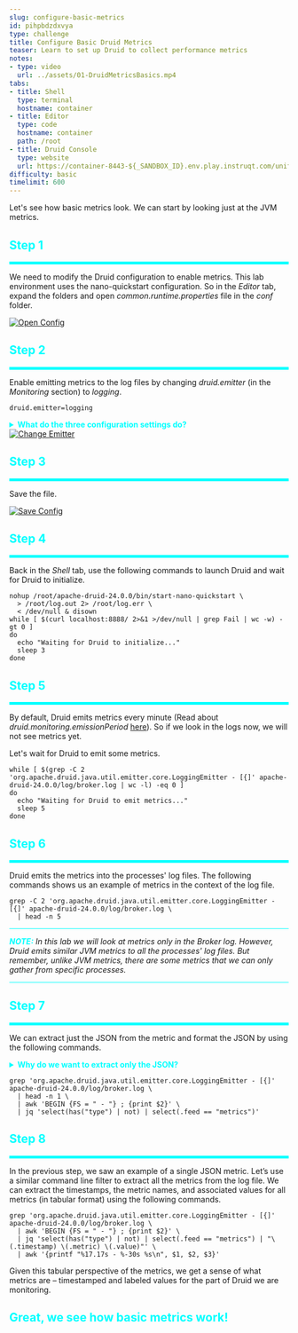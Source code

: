 ```yaml
---
slug: configure-basic-metrics
id: pihpbdzdxvya
type: challenge
title: Configure Basic Druid Metrics
teaser: Learn to set up Druid to collect performance metrics
notes:
- type: video
  url: ../assets/01-DruidMetricsBasics.mp4
tabs:
- title: Shell
  type: terminal
  hostname: container
- title: Editor
  type: code
  hostname: container
  path: /root
- title: Druid Console
  type: website
  url: https://container-8443-${_SANDBOX_ID}.env.play.instruqt.com/unified-console.html
difficulty: basic
timelimit: 600
---
```


Let's see how basic metrics look.
We can start by looking just at the JVM metrics.

<h2 style="color:cyan">Step 1</h2><hr style="color:cyan;background-color:cyan;height:5px">

We need to modify the Druid configuration to enable metrics.
This lab environment uses the nano-quickstart configuration.
So in the _Editor_ tab, expand the folders and open _common.runtime.properties_ file in the _conf_ folder.

<a href="#img-1">
  <img alt="Open Config" src="../assets/OpenConfig.png" />
</a>
<a href="#" class="lightbox" id="img-1">
  <img alt="Open Config" src="../assets/OpenConfig.png" />
</a>

<h2 style="color:cyan">Step 2</h2><hr style="color:cyan;background-color:cyan;height:5px">

Enable emitting metrics to the log files by changing _druid.emitter_ (in the _Monitoring_ section) to _logging_.

```
druid.emitter=logging
```

<details>
  <summary style="color:cyan"><b>What do the three configuration settings do?</b></summary>
<hr style="background-color:cyan">
The first setting, <i>druid.monitoring.monitors</i>, determines which metrics Druid emits.
The default only emits JVM metrics.
<p><span style="color:cyan"><strong><em>NOTE:</em></strong></span> <i>Some monitors may only apply to specific Druid process and should be configured in the process-specific configuration files.</i></p>
The second setting, <i>druid.emitter</i>, determines the target of the metrics output.
The default is <i>noop</i>, which specifies no metrics output, but here we are sending metrics to the log files. Other emitters target different outputs, e.g., an HTTP server.
<br><br>
The third setting, <i>druid.emitter.logging.logLevel</i>, tells Druid what logging security level to use when emitting metrics.
<br><br>
Read more <a href="https://druid.apache.org/docs/latest/configuration/index.html#enabling-metrics" target="_blank">here</a>.
<hr style="background-color:cyan">
</details>

<a href="#img-2">
  <img alt="Change Emitter" src="../assets/ChangeEmitter.png" />
</a>
<a href="#" class="lightbox" id="img-2">
  <img alt="Change Emitter" src="../assets/ChangeEmitter.png" />
</a>


<h2 style="color:cyan">Step 3</h2><hr style="color:cyan;background-color:cyan;height:5px">

Save the file.

<a href="#img-3">
  <img alt="Save Config" src="../assets/SaveConfig.png" />
</a>
<a href="#" class="lightbox" id="img-3">
  <img alt="Save Config" src="../assets/SaveConfig.png" />
</a>

<h2 style="color:cyan">Step 4</h2><hr style="color:cyan;background-color:cyan;height:5px">

Back in the _Shell_ tab, use the following commands to launch Druid and wait for Druid to initialize.

```
nohup /root/apache-druid-24.0.0/bin/start-nano-quickstart \
  > /root/log.out 2> /root/log.err \
  < /dev/null & disown
while [ $(curl localhost:8888/ 2>&1 >/dev/null | grep Fail | wc -w) -gt 0 ]
do
  echo "Waiting for Druid to initialize..."
  sleep 3
done
```

<h2 style="color:cyan">Step 5</h2><hr style="color:cyan;background-color:cyan;height:5px">

By default, Druid emits metrics every minute (Read about _druid.monitoring.emissionPeriod_ <a href="https://druid.apache.org/docs/latest/configuration/index.html#enabling-metrics" target="_blank">here</a>).
So if we look in the logs now, we will not see metrics yet.


Let's wait for Druid to emit some metrics.

```
while [ $(grep -C 2 'org.apache.druid.java.util.emitter.core.LoggingEmitter - [{]' apache-druid-24.0.0/log/broker.log | wc -l) -eq 0 ]
do
  echo "Waiting for Druid to emit metrics..."
  sleep 5
done
```

<h2 style="color:cyan">Step 6</h2><hr style="color:cyan;background-color:cyan;height:5px">

Druid emits the metrics into the processes' log files.
The following commands shows us an example of metrics in the context of the log file.

```
grep -C 2 'org.apache.druid.java.util.emitter.core.LoggingEmitter - [{]' apache-druid-24.0.0/log/broker.log \
  | head -n 5
```

<hr style="background-color:cyan">
<p><span style="color:cyan"><strong><em>NOTE:</em></strong></span> <i>In this lab we will look at metrics only in the Broker log.
However, Druid emits similar JVM metrics to all the processes' log files.
But remember, unlike JVM metrics, there are some metrics that we can only gather from specific processes.</i></p>
<hr style="background-color:cyan">

<h2 style="color:cyan">Step 7</h2><hr style="color:cyan;background-color:cyan;height:5px">

We can extract just the JSON from the metric and format the JSON by using the following commands.

<details>
  <summary style="color:cyan"><b>Why do we want to extract only the JSON?</b></summary>
<hr style="background-color:cyan">
As we have previously seen, the metrics messages are scattered among the other log messages.
As a result, the metrics contain the normal log message boiler plate.
But, when we are interested in zooming in on the metrics, this boiler plate is not helpful.
So, we extract the JSON portion of the log message, which focuses on the metrics information that we care about.
<hr style="background-color:cyan">
</details>

```
grep 'org.apache.druid.java.util.emitter.core.LoggingEmitter - [{]' apache-druid-24.0.0/log/broker.log \
  | head -n 1 \
  | awk 'BEGIN {FS = " - "} ; {print $2}' \
  | jq 'select(has("type") | not) | select(.feed == "metrics")'
```

<h2 style="color:cyan">Step 8</h2><hr style="color:cyan;background-color:cyan;height:5px">

In the previous step, we saw an example of a single JSON metric.
Let’s use a similar command line filter to extract all the metrics from the log file.
We can extract the timestamps, the metric names, and associated values for all metrics (in tabular format) using the following commands.

```
grep 'org.apache.druid.java.util.emitter.core.LoggingEmitter - [{]' apache-druid-24.0.0/log/broker.log \
  | awk 'BEGIN {FS = " - "} ; {print $2}' \
  | jq 'select(has("type") | not) | select(.feed == "metrics") | "\(.timestamp) \(.metric) \(.value)"' \
  | awk '{printf "%17.17s - %-30s %s\n", $1, $2, $3}'
```

Given this tabular perspective of the metrics, we get a sense of what metrics are – timestamped and labeled values for the part of Druid we are monitoring.


<h2 style="color:cyan">Great, we see how basic metrics work!</h2>


<style type="text/css" rel="stylesheet">
.lightbox { display: none; position: fixed; justify-content: center; align-items: center; z-index: 999; top: 0; left: 0; right: 0; bottom: 0; padding: 1rem; background: rgba(0, 0, 0, 0.8); }
.lightbox:target { display: flex; }
.lightbox img { max-height: 100% }
.thumbnail:hover {
    position:fixed;
    top:-25px;
    left:-35px;
    width:500px;
    height:auto;
    display:block;
    z-index:999;
}
</style>
